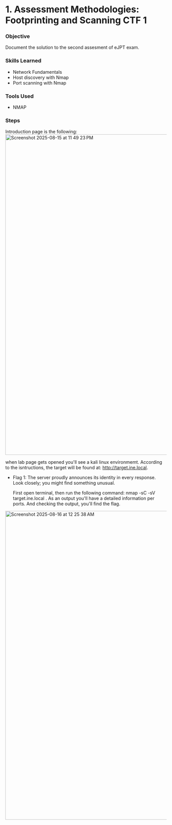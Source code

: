 # 1. Assessment Methodologies: Footprinting and Scanning CTF 1


### Objective
Document the solution to the second assesment of eJPT exam.

### Skills Learned
- Network Fundamentals
- Host discovery with Nmap
- Port scanning with Nmap

### Tools Used

- NMAP

### Steps

Introduction page is the following:
<img width="1920" height="1001" alt="Screenshot 2025-08-15 at 11 49 23 PM" src="https://github.com/user-attachments/assets/5d0f10e0-b88c-43c3-92fc-c45be8e3a55e" />

when lab page gets opened you'll see a kali linux environmemt. According to the isntructions, the target will be found at: http://target.ine.local. 

- Flag 1: The server proudly announces its identity in every response. Look closely; you might find something unusual.

  First open terminal, then run the following command: nmap  -sC -sV  target.ine.local . As an output you'll have a detailed information per ports. And checking the output, you'll find the flag.
  
<img width="1916" height="964" alt="Screenshot 2025-08-16 at 12 25 38 AM" src="https://github.com/user-attachments/assets/1664d84c-8277-4afe-9959-5ab384c76525" />

